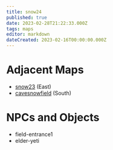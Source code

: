 ```yaml
---
title: snow24
published: true
date: 2023-02-28T21:22:33.000Z
tags: maps
editor: markdown
dateCreated: 2023-02-16T00:00:00.000Z
---
```



# Adjacent Maps
 * [snow23](/maps/snow23) (East)
 * [cavesnowfield](/maps/cavesnowfield) (South)

# NPCs and Objects
 * field-entrance1
 * elder-yeti

